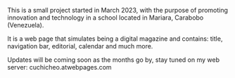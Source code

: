 This is a small project started in March 2023, with the purpose of promoting innovation and technology in a school located in Mariara, Carabobo (Venezuela). 

It is a web page that simulates being a digital magazine and contains: title, navigation bar, editorial, calendar and much more.

Updates will be coming soon as the months go by, stay tuned on my web server: cuchicheo.atwebpages.com
